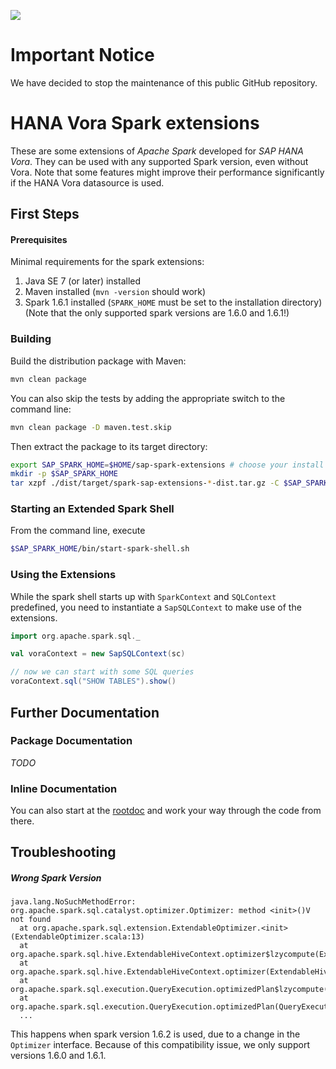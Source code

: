 ![](https://img.shields.io/badge/STATUS-NOT%20CURRENTLY%20MAINTAINED-red.svg?longCache=true&style=flat)

# Important Notice
We have decided to stop the maintenance of this public GitHub repository.

# HANA Vora Spark extensions

These are some extensions of *Apache Spark* developed for *SAP HANA Vora*. They can be used with
any supported Spark version, even without Vora. Note that some features might improve their
performance significantly if the HANA Vora datasource is used.

## First Steps

#### Prerequisites

Minimal requirements for the spark extensions:

  1. Java SE 7 (or later) installed
  2. Maven installed (`mvn -version` should work)
  3. Spark 1.6.1 installed (`SPARK_HOME` must be set to the installation directory)
     (Note that the only supported spark versions are 1.6.0 and 1.6.1!)

### Building

Build the distribution package with Maven:

```bash
mvn clean package
```

You can also skip the tests by adding the appropriate switch to the command line:

```bash
mvn clean package -D maven.test.skip
```

Then extract the package to its target directory:

```bash
export SAP_SPARK_HOME=$HOME/sap-spark-extensions # choose your install dir
mkdir -p $SAP_SPARK_HOME
tar xzpf ./dist/target/spark-sap-extensions-*-dist.tar.gz -C $SAP_SPARK_HOME
```

### Starting an Extended Spark Shell

From the command line, execute

```bash
$SAP_SPARK_HOME/bin/start-spark-shell.sh
```

### Using the Extensions

While the spark shell starts up with `SparkContext` and `SQLContext` predefined, you need to 
instantiate a `SapSQLContext` to make use of the extensions.

```scala
import org.apache.spark.sql._

val voraContext = new SapSQLContext(sc)

// now we can start with some SQL queries
voraContext.sql("SHOW TABLES").show()
```

## Further Documentation

### Package Documentation

*TODO*

### Inline Documentation

You can also start at the [rootdoc](core/src/main/rootdoc.txt) and work your way through the code
 from there.

## Troubleshooting

##### Wrong Spark Version

```stacktrace
java.lang.NoSuchMethodError: org.apache.spark.sql.catalyst.optimizer.Optimizer: method <init>()V not found
  at org.apache.spark.sql.extension.ExtendableOptimizer.<init>(ExtendableOptimizer.scala:13)
  at org.apache.spark.sql.hive.ExtendableHiveContext.optimizer$lzycompute(ExtendableHiveContext.scala:93)
  at org.apache.spark.sql.hive.ExtendableHiveContext.optimizer(ExtendableHiveContext.scala:92)
  at org.apache.spark.sql.execution.QueryExecution.optimizedPlan$lzycompute(QueryExecution.scala:43)
  at org.apache.spark.sql.execution.QueryExecution.optimizedPlan(QueryExecution.scala:43)
  ...
```

This happens when spark version 1.6.2 is used, due to a change in the `Optimizer` interface. 
Because of this compatibility issue, we only support versions 1.6.0 and 1.6.1.

